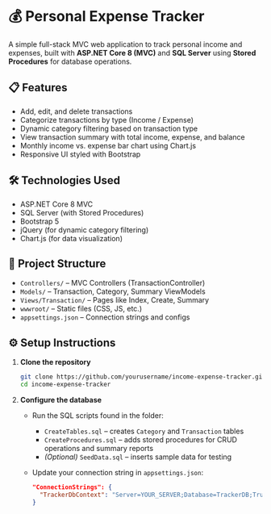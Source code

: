 # 💰 Personal Expense Tracker

A simple full-stack MVC web application to track personal income and expenses, built with **ASP.NET Core 8 (MVC)** and **SQL Server** using **Stored Procedures** for database operations.

## 📋 Features

- Add, edit, and delete transactions
- Categorize transactions by type (Income / Expense)
- Dynamic category filtering based on transaction type
- View transaction summary with total income, expense, and balance
- Monthly income vs. expense bar chart using Chart.js
- Responsive UI styled with Bootstrap

## 🛠️ Technologies Used

- ASP.NET Core 8 MVC
- SQL Server (with Stored Procedures)
- Bootstrap 5
- jQuery (for dynamic category filtering)
- Chart.js (for data visualization)

## 📂 Project Structure

- `Controllers/` – MVC Controllers (TransactionController)
- `Models/` – Transaction, Category, Summary ViewModels
- `Views/Transaction/` – Pages like Index, Create, Summary
- `wwwroot/` – Static files (CSS, JS, etc.)
- `appsettings.json` – Connection strings and configs

## ⚙️ Setup Instructions

1. **Clone the repository**

   ```bash
   git clone https://github.com/yourusername/income-expense-tracker.git
   cd income-expense-tracker

2. **Configure the database**

   - Run the SQL scripts found in the folder:

     - `CreateTables.sql` – creates `Category` and `Transaction` tables
     - `CreateProcedures.sql` – adds stored procedures for CRUD operations and summary reports
     - *(Optional)* `SeedData.sql` – inserts sample data for testing

   - Update your connection string in `appsettings.json`:

     ```json
     "ConnectionStrings": {
       "TrackerDbContext": "Server=YOUR_SERVER;Database=TrackerDB;Trusted_Connection=True;"
     }
     ```

   
